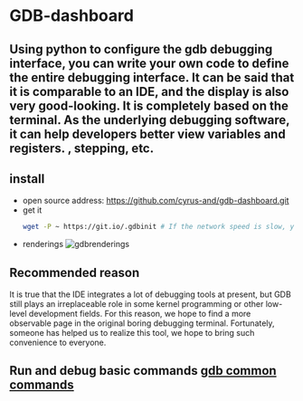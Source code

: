 # GDB-dashboard 
## Using python to configure the gdb debugging interface, you can write your own code to define the entire debugging interface. It can be said that it is comparable to an IDE, and the display is also very good-looking. It is completely based on the terminal. As the underlying debugging software, it can help developers better view variables and registers. , stepping, etc.

## install
+ open source address: https://github.com/cyrus-and/gdb-dashboard.git
+ get it
    ```sh
    wget -P ~ https://git.io/.gdbinit # If the network speed is slow, you can directly create a new file with the same name. gdbinit and then copy and paste it
    ```
+ renderings ![gdbrenderings](https://raw.githubusercontent.com/wiki/cyrus-and/gdb-dashboard/Screenshot.png)

## Recommended reason
It is true that the IDE integrates a lot of debugging tools at present, but GDB still plays an irreplaceable role in some kernel programming or other low-level development fields. For this reason, we hope to find a more observable page in the original boring debugging terminal. Fortunately, someone has helped us to realize this tool, we hope to bring such convenience to everyone.

## Run and debug basic commands [gdb common commands](https://www.jianshu.com/p/5663e4a55202)